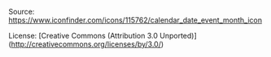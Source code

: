 Source: https://www.iconfinder.com/icons/115762/calendar_date_event_month_icon

License: [Creative Commons (Attribution 3.0 Unported)] (http://creativecommons.org/licenses/by/3.0/)
